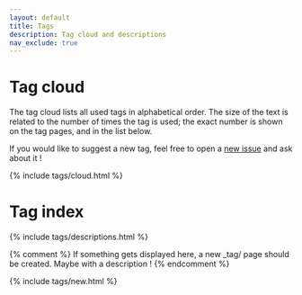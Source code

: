 ```yaml
---
layout: default
title: Tags
description: Tag cloud and descriptions
nav_exclude: true
---
```

# Tag cloud

The tag cloud lists all used tags in alphabetical order. The size of the text
is related to the number of times the tag is used; the exact number is shown
on the tag pages, and in the list below.

If you would like to suggest a new tag, feel free to open a [new issue](https://github.com/PaperStoryTTRPG/homebrew/issues/new) and ask about it !

{% include tags/cloud.html %}

# Tag index

{% include tags/descriptions.html %}

{% comment %}
If something gets displayed here, a new _tag/ page should be created. Maybe with a description !
{% endcomment %}

{% include tags/new.html %}
